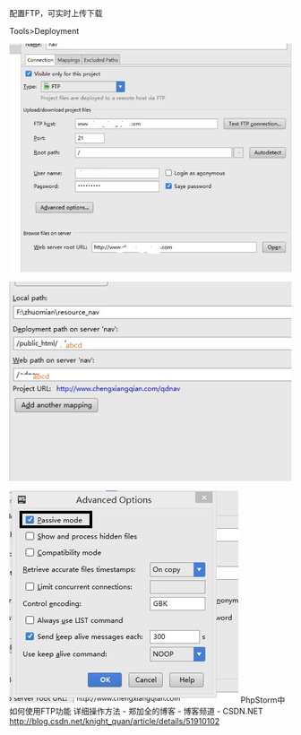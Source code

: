 配置FTP，可实时上传下载

Tools>Deployment

![](../image/ftp1.jpg)

![](../image/ftp2.jpg)

![](../image/ftp3.jpg)
PhpStorm中如何使用FTP功能 详细操作方法 - 郑加全的博客 - 博客频道 - CSDN.NET  http://blog.csdn.net/knight_quan/article/details/51910102
